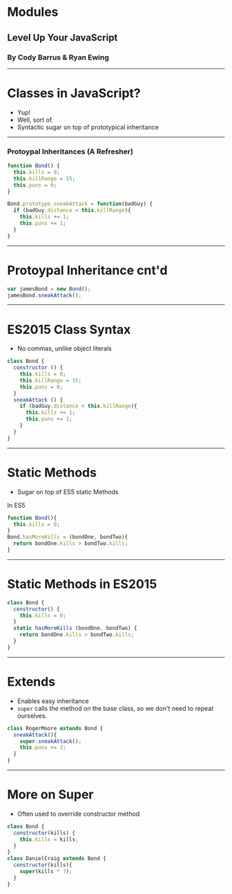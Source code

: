 # Modules
## Level Up Your JavaScript
### By Cody Barrus & Ryan Ewing

---

# Classes in JavaScript?

- Yup!
- Well, sort of.
- Syntactic sugar on top of prototypical inheritance

---

### Protoypal Inheritances (A Refresher)


```JavaScript
function Bond() {
  this.kills = 0;
  this.killRange = 15;
  this.puns = 0;
}

Bond.prototype.sneakAttack = function(badGuy) {
  if (badGuy.distance < this.killRange){
    this.kills += 1;
    this.puns += 1;
  }
}
```

---

# Protoypal Inheritance cnt'd

```JavaScript
var jamesBond = new Bond();
jamesBond.sneakAttack();
```

---

# ES2015 Class Syntax

- No commas, unlike object literals

```JavaScript
class Bond {
  constructor () {
    this.kills = 0;
    this.killRange = 15;
    this.puns = 0;
  }
  sneakAttack () {
    if (badGuy.distance < this.killRange){
      this.kills += 1;
      this.puns += 1;
    }
  }
}
```

---

# Static Methods

- Sugar on top of ES5 static Methods

In ES5

```JavaScript
function Bond(){
  this.kills = 0;
}
Bond.hasMoreKills = (bondOne, bondTwo){
  return bondOne.kills > bondTwo.kills;
}
```

---

# Static Methods in ES2015

```JavaScript
class Bond {
  constructor() {
    this.kills = 0;
  }
  static hasMoreKills (bondOne, bondTwo) {
    return bondOne.kills > bondTwo.kills;
  }
}
```

---

# Extends

- Enables easy inheritance
- `super` calls the method on the base class, so we don't need to repeat ourselves.

```JavaScript
class RogerMoore extends Bond {
  sneakAttack(){
    super.sneakAttack();
    this.puns += 3;
  }
}
```

---

# More on Super

- Often used to override constructor method

```JavaScript
class Bond {
  constructor(kills) {
    this.kills = kills;
  }
}
class DanielCraig extends Bond {
  constructor(kills){
    super(kills * 7);
  }
}
```
